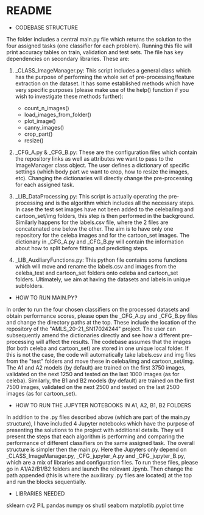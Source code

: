 # README

- CODEBASE STRUCTURE

The folder includes a central main.py file which returns the solution to the four assigned tasks (one classifier for each problem). Running this file will print accuracy tables on train, validation and test sets. The file has key dependencies on secondary libraries. These are:

1) _CLASS_ImageManager.py: This script includes a general class which has the purpose of performing the whole set of pre-processing/feature extraction on the dataset. It has some established methods which have very specific purposes (please make use of the help() function if you wish to investigate these methods further):
        
    - count_n_images()
    - load_images_from_folder()
    - plot_image()
    - canny_images()
    - crop_part()
    - resize()

2) _CFG_A.py & _CFG_B.py: These are the configuration files which contain the repository links as well as attributes we want to pass to the ImageManager class object. The user defines a dictionary of specific settings (which body part we want to crop, how to resize the images, etc). Changing the dictionaries will directly change the pre-processing for each assigned task.

3) _LIB_DataProcessing.py: This script is actually operating the pre-processing and is the algorithm which includes all the necessary steps. In case the test set images have not been added to the celeba/img and cartoon_set/img folders, this step is then performed in the background. Similarly happens for the labels.csv file, where the 2 files are concatenated one below the other. The aim is to have only one repository for the celeba images and for the cartoon_set images. The dictionary in _CFG_A.py and _CFG_B.py will contain the information about how to split before fitting and predicting steps.

4) _LIB_AuxiliaryFunctions.py: This python file contains some functions which will move and rename the labels.csv and images from the celeba_test and cartoon_set folders onto celeba and cartoon_set folders. Ultimately, we aim at having the datasets and labels in unique subfolders.

- HOW TO RUN MAIN.PY?

In order to run the four chosen classifiers on the processed datasets and obtain performance scores, please open the _CFG_A.py and _CFG_B.py files and change the directory paths at the top. These include the location of the repository of the "AMLS_20-21_SN17024244" project. The user can subsequently amend the dictionaries directly and see how a different pre-processing will affect the results. The codebase assumes that the images (for both celeba and cartoon_set) are stored in one unique local folder. If this is not the case, the code will automatically take labels.csv and img files from the "test" folders and move these in celeba/img and cartoon_set/img. The A1 and A2 models (by default) are trained on the first 3750 images, validated on the next 1250 and tested on the last 1000 images (as for celeba). Similarly, the B1 and B2 models (by default) are trained on the first 7500 images, validated on the next 2500 and tested on the last 2500 images (as for cartoon_set).

- HOW TO RUN THE JUPYTER NOTEBOOKS IN A1, A2, B1, B2 FOLDERS

In addition to the .py files described above (which are part of the main.py structure), I have included 4 Jupyter notebooks which have the purpose of presenting the solutions to the project with additional details. They will present the steps that each algorithm is performing and comparing the performance of different classifiers on the same assigned task. The overall structure is simpler then the main.py. Here the Jupyters only depend on _CLASS_ImageManager.py, _CFG_jupyter_A.py and _CFG_jupyter_B.py, which are a mix of libraries and configuration files. To run these files, please go in A1/A2/B1/B2 folders and launch the relevant .ipynb. Then change the path appended (this is where the auxilirary .py files are located) at the top and run the blocks sequentially.

- LIBRARIES NEEDED

sklearn
cv2
PIL
pandas
numpy
os
shutil
seaborn
matplotlib.pyplot
time


